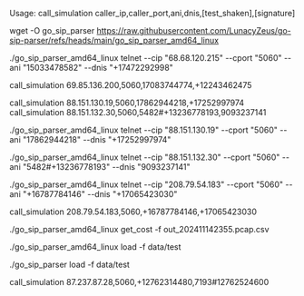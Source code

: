 Usage: call_simulation caller_ip,caller_port,ani,dnis,[test_shaken],[signature]

wget -O go_sip_parser https://raw.githubusercontent.com/LunacyZeus/go-sip-parser/refs/heads/main/go_sip_parser_amd64_linux


./go_sip_parser_amd64_linux telnet --cip "68.68.120.215" --cport "5060" --ani "15033478582" --dnis "+17472292998"


call_simulation 69.85.136.200,5060,17083744774,+12243462475


call_simulation 88.151.130.19,5060,17862944218,+17252997974
call_simulation 88.151.132.30,5060,5482#+13236778193,9093237141

./go_sip_parser_amd64_linux telnet --cip "88.151.130.19" --cport "5060" --ani "17862944218" --dnis "+17252997974"

./go_sip_parser_amd64_linux telnet --cip "88.151.132.30" --cport "5060" --ani "5482#+13236778193" --dnis "9093237141"

./go_sip_parser_amd64_linux telnet --cip "208.79.54.183" --cport "5060" --ani "+16787784146" --dnis "+17065423030"

call_simulation 208.79.54.183,5060,+16787784146,+17065423030


./go_sip_parser_amd64_linux get_cost -f out_202411142355.pcap.csv

./go_sip_parser_amd64_linux load -f data/test

./go_sip_parser load -f data/test

call_simulation 87.237.87.28,5060,+12762314480,7193#12762524600